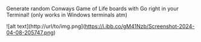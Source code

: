 Generate random Conways Game of Life boards with Go right in your Terminal! (only works in Windows terminals atm)


![alt text](http://url/to/img.png](https://i.ibb.co/gM41Nzb/Screenshot-2024-04-08-205747.png)
